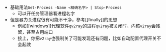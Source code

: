 - 基础用法`Get-Process -Name <精确名字> | Stop-Process`
  - 可以开任务管理器看进程名字
- 但是暴力关进程很有可能不干净，参考[[finally]]的思想
  - 例如[[windows]]代理软件`qv2ray`的进程`qv2ray`被关闭时，内核`v2ray`会残留，甚至占用端口
  - 接上，你把`v2ray`也强制关了可能发现还有问题，比如自动配置代理开关不会起效